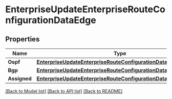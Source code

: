 # EnterpriseUpdateEnterpriseRouteConfigurationDataEdge

## Properties

Name | Type | Description | Notes
------------ | ------------- | ------------- | -------------
**Ospf** | [**EnterpriseUpdateEnterpriseRouteConfigurationDataEdgeOspf**](_enterprise_updateEnterpriseRouteConfiguration_data_edge_ospf.md) |  | 
**Bgp** | [**EnterpriseUpdateEnterpriseRouteConfigurationDataEdgeBgp**](_enterprise_updateEnterpriseRouteConfiguration_data_edge_bgp.md) |  | 
**Assigned** | [**EnterpriseUpdateEnterpriseRouteConfigurationDataEdgeAssigned**](_enterprise_updateEnterpriseRouteConfiguration_data_edge_assigned.md) |  | 

[[Back to Model list]](../README.md#documentation-for-models) [[Back to API list]](../README.md#documentation-for-api-endpoints) [[Back to README]](../README.md)


